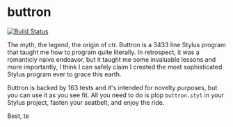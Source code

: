 # buttron

[![Build Status](https://travis-ci.org/artisin/buttron.svg?branch=master)](https://travis-ci.org/artisin/buttron)

The myth, the legend, the origin of ctr. Buttron is a 3433 line Stylus program that taught me how to program quite literally. In retrospect, it was a romanticly naive endeavor, but it taught me some invaluable lessons and more importantly, I think I can safely claim I created the most sophisticated Stylus program ever to grace this earth.

Buttron is backed by 163 tests and it's intended for novelty purposes, but you can use it as you see fit. All you need to do is plop `buttron.styl` in your Stylus project, fasten your seatbelt, and enjoy the ride.

Best, te